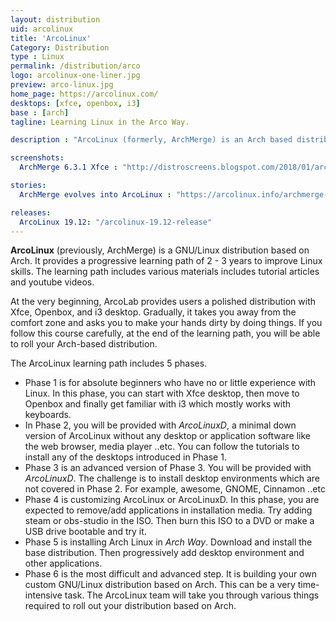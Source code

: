 ```yaml
---
layout: distribution
uid: arcolinux
title: 'ArcoLinux'
Category: Distribution
type : Linux
permalink: /distribution/arco
logo: arcolinux-one-liner.jpg
preview: arco-linux.jpg
home_page: https://arcolinux.com/
desktops: [xfce, openbox, i3]
base : [arch]
tagline: Learning Linux in the Arco Way.

description : "ArcoLinux (formerly, ArchMerge) is an Arch based distribution that has a progressive learning path that teaches to roll your own Arch distribution."

screenshots:
  ArchMerge 6.3.1 Xfce : "http://distroscreens.blogspot.com/2018/01/archmerge-631-xfce-screenshots.html"

stories:
  ArchMerge evolves into ArcoLinux : "https://arcolinux.info/archmerge-evolves-into-arcolinux/"

releases:
  ArcoLinux 19.12: "/arcolinux-19.12-release"
---
```


**ArcoLinux** (previously, ArchMerge) is a GNU/Linux distribution based on Arch. It provides a progressive learning path of 2 - 3 years to improve Linux skills. The learning path includes various materials includes tutorial articles and youtube videos.

At the very beginning, ArcoLab provides users a polished distribution with Xfce, Openbox, and i3 desktop. Gradually, it takes you away from the comfort zone and asks you to make your hands dirty by doing things. If you follow this course carefully, at the end of the learning path, you will be able to roll your Arch-based distribution.

The ArcoLinux learning path includes 5 phases.
- Phase 1 is for absolute beginners who have no or little experience with Linux. In this phase, you can start with Xfce desktop, then move to Openbox and finally get familiar with i3 which mostly works with keyboards.
- In Phase 2, you will be provided with *ArcoLinuxD*, a minimal down version of ArcoLinux without any desktop or application software like the web browser, media player ..etc. You can follow the tutorials to install any of the desktops introduced in Phase 1.
- Phase 3 is an advanced version of Phase 3. You will be provided with *ArcoLinuxD*. The challenge is to install desktop environments which are not covered in Phase 2. For example, awesome, GNOME, Cinnamon ..etc
- Phase 4 is customizing ArcoLinux or ArcoLinuxD. In this phase, you are expected to remove/add applications in installation media. Try adding steam or obs-studio in the ISO. Then burn this ISO to a DVD or make a USB drive bootable and try it.
- Phase 5 is installing Arch Linux in *Arch Way*. Download and install the base distribution. Then progressively add desktop environment and other applications.
- Phase 6 is the most difficult and advanced step. It is building your own custom GNU/Linux distribution based on Arch. This can be a very time-intensive task. The ArcoLinux team will take you through various things required to roll out your distribution based on Arch.